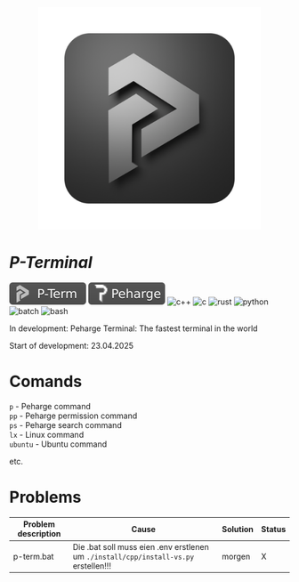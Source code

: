 <p align="center">
 <img width="400" src="./icons/p-term-icon-3.png" alt="peharge"/>
</p>

# **_P-Terminal_**

<p align="left">
 <img src="./icons/p-term-banner-3.svg" alt="peharge"/>
 <img src="./icons/peharge-banner-3.svg" alt="peharge"/>
<img alt="c++" src="https://img.shields.io/badge/-C++-555555?style=flat&logo=cplusplus">
<img alt="c" src="https://img.shields.io/badge/C-555555?logo=C&logoColor=white">
<img alt="rust" src="https://img.shields.io/badge/Rust-555555?logo=rust&logoColor=white">
<img alt="python" src="https://img.shields.io/badge/Python-3.11 / 3.12 / (3.13)-555555?&style=flat&logo=Python&logoColor=white">
<img alt="batch" src="https://img.shields.io/badge/Bat-555555?style=flat&logo=bat">
<img alt="bash" src="https://img.shields.io/badge/Shell-555555?&style=flat&logo=gnu-bash&logoColor=white">
</p>

In development: Peharge Terminal: The fastest terminal in the world

Start of development: 23.04.2025

# Comands

`p` - Peharge command  
`pp` - Peharge permission command  
`ps` - Peharge search command  
`lx` - Linux command  
`ubuntu` - Ubuntu command

etc.

# Problems

| **Problem description** | **Cause**                                                                            | **Solution** | **Status** |
|-------------------------|--------------------------------------------------------------------------------------|--------------|------------|
| p-term.bat              | Die .bat soll muss eien .env erstlenen um `./install/cpp/install-vs.py` erstellen!!! | morgen       | X          |
